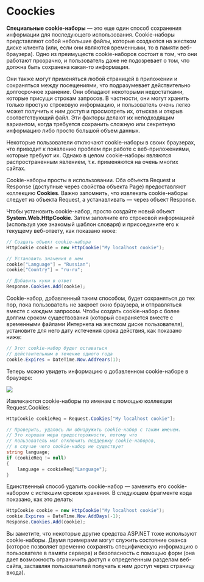 # Coockies

**Специальные cookie-наборы** — это еще один способ сохранения информации для последующего использования. Cookie-наборы представляют собой небольшие файлы, которые создаются на жестком диске клиента (или, если они являются временными, то в памяти веб-браузера). Одно из преимуществ cookie-наборов состоит в том, что они работают прозрачно, и пользователь даже не подозревает о том, что должна быть сохранена какая-то информация.

Они также могут применяться любой страницей в приложении и сохраняться между посещениями, что подразумевает действительно долгосрочное хранение. Они обладают некоторыми недостатками, которые присущи строкам запросов. В частности, они могут хранить только простую строковую информацию, и пользователь очень легко может получить к ним доступ и просмотреть их, отыскав и открыв соответствующий файл. Эти факторы делают их неподходящим вариантом, когда требуется сохранить сложную или секретную информацию либо просто большой объем данных.

Некоторые пользователи отключают cookie-наборы в своих браузерах, что приводит к появлению проблем при работе с веб-приложениями, которые требуют их. Однако в целом cookie-наборы являются распространенным явлением, т.к. применяются на очень многих сайтах.

Cookie-наборы просты в использовании. Оба объекта Request и Response (доступные через свойства объекта Page) предоставляют коллекцию **Cookies**. Важно запомнить, что извлекать cookie-наборы следует из объекта Request, а устанавливать — через объект Response.

Чтобы установить cookie-набор, просто создайте новый объект **System.Web.HttpCookie**. Затем заполните его строковой информацией (используя уже знакомый шаблон словаря) и присоедините его к текущему веб-ответу, как показано ниже:

```csharp
// Создать объект cookie-набора
HttpCookie cookie = new HttpCookie("My localhost cookie");

// Установить значения в нем
cookie["Language"] = "Russian";
cookie["Country"] = "ru-ru";

// Добавить куки в ответ
Response.Cookies.Add(cookie);
```
Cookie-набор, добавленный таким способом, будет сохраняться до тех пор, пока пользователь не закроет окно браузера, и отправляться вместе с каждым запросом. Чтобы создать cookie-набор с более долгим сроком существования (который сохраняется вместе с временными файлами Интернета на жестком диске пользователя), установите для него дату истечения срока действия, как показано ниже:

```csharp
// Этот cookie-набор будет оставаться 
// действительным в течение одного года
cookie.Expires = DateTime.Now.AddYears(1);
```

Теперь можно увидеть информацию о добавленном cookie-наборе в браузере:

![](https://professorweb.ru/my/ASP_NET/base/level5/files/img51062.jpg)

Извлекаются cookie-наборы по именам с помощью коллекции Request.Cookies:

```csharp
HttpCookie cookieReq = Request.Cookies["My localhost cookie"];

// Проверить, удалось ли обнаружить cookie-набор с таким именем.
// Это хорошая мера предосторожности, потому что         
// пользователь мог отключить поддержку cookie-наборов,         
// в случае чего cookie-набор не существует        
string language;        
if (cookieReq != null)       
{            
    language = cookieReq["Language"];        
} 
```

Единственный способ удалить cookie-набор — заменить его cookie-набором с истекшим сроком хранения. В следующем фрагменте кода показано, как это делать:

```csharp
HttpCookie cookie = new HttpCookie("My localhost cookie");
cookie.Expires = DateTime.Now.AddDays(-1);
Response.Cookies.Add(cookie); 
```

Вы заметите, что некоторые другие средства ASP.NET тоже используют cookie-наборы. Двумя примерами могут служить состояние сеанса (которое позволяет временно сохранять специфическую информацию о пользователе в памяти сервера) и безопасность с помощью форм (она дает возможность ограничить доступ к определенным разделам веб-сайта, заставляя пользователей получать к ним доступ через страницу входа).